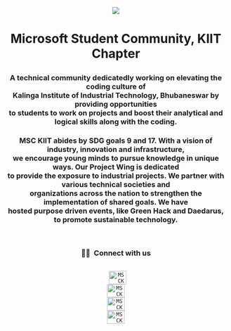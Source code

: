 <p align="center"><img src="https://techcommunity.microsoft.com/t5/image/serverpage/image-id/210643i4EC8BF4601B64E95?v=v2"/></p>
<h1><strong><p align="center">Microsoft Student Community, KIIT Chapter</p></strong></h1>

<h3><p align="center">A technical community dedicatedly working on elevating the coding culture of <br> Kalinga Institute of Industrial Technology, Bhubaneswar by providing opportunities <br>to students to work on projects and boost their analytical and logical skills along with the coding.</p></h3>
<h3><p align="center">
MSC KIIT abides by SDG goals 9 and 17. With a vision of industry, innovation and infrastructure, <br>we encourage young minds to pursue knowledge in unique ways. Our Project Wing is dedicated<br> to provide the exposure to industrial projects. We partner with various technical societies and <br>organizations across the nation to strengthen the implementation of shared goals. We have<br> hosted purpose driven events, like Green Hack and Daedarus, to promote sustainable technology.
 </p></h3>
<br/>
<h3><p align="center"> 🤝🏻 &nbsp;Connect with us </p></h3>

<p align="center">
<code>
 <a href="https://twitter.com/msckiit" target="_blank"><img align="center" src="https://cdn.jsdelivr.net/npm/simple-icons@3.0.1/icons/twitter.svg" alt="MSCKIIT" height="30" width="40" /></a>
<a href="https://www.facebook.com/msakiit" target="_blank"><img align="center" src="https://cdn.jsdelivr.net/npm/simple-icons@3.0.1/icons/facebook.svg" alt="MSCKIIT" height="30" width="40" /></a>
<a href="https://www.linkedin.com/company/msckiit/" target="_blank"><img align="center" src="https://cdn.jsdelivr.net/npm/simple-icons@3.0.1/icons/linkedin.svg" alt="MSCKIIT" height="30" width="40"/></a>
<a href="https://www.instagram.com/msckiit/" target="_blank"><img align="center" src="https://cdn.jsdelivr.net/npm/simple-icons@3.0.1/icons/instagram.svg" alt="MSCKIIT" height="30" width="40" /></a>
</code>
</p>
<!--

**Here are some ideas to get you started:**

🙋‍♀️ A short introduction - what is your organization all about?
🌈 Contribution guidelines - how can the community get involved?
👩‍💻 Useful resources - where can the community find your docs? Is there anything else the community should know?
🍿 Fun facts - what does your team eat for breakfast?
🧙 Remember, you can do mighty things with the power of [Markdown](https://docs.github.com/github/writing-on-github/getting-started-with-writing-and-formatting-on-github/basic-writing-and-formatting-syntax)
-->

